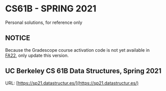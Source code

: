 # CS61B - SPRING 2021

Personal solutions, for reference only

## NOTICE 

Because the Gradescope course activation code is not yet available in [FA22](https://github.com/YinY1/CS61B-fa22), only update this version.

## UC Berkeley CS 61B Data Structures, Spring 2021

URL: [https://sp21.datastructur.es/](https://sp21.datastructur.es/)
